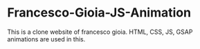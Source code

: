 # Francesco-Gioia-JS-Animation
 This is a clone website of francesco gioia. HTML, CSS, JS, GSAP animations are used in this.
